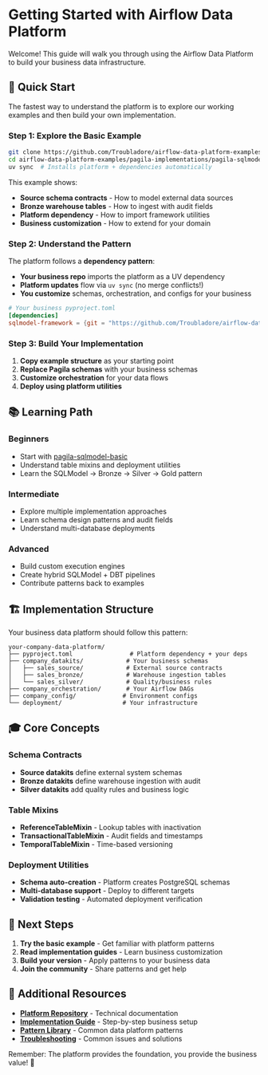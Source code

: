 # Getting Started with Airflow Data Platform

Welcome! This guide will walk you through using the Airflow Data Platform to build your business data infrastructure.

## 🎯 Quick Start

The fastest way to understand the platform is to explore our working examples and then build your own implementation.

### Step 1: Explore the Basic Example

```bash
git clone https://github.com/Troubladore/airflow-data-platform-examples.git
cd airflow-data-platform-examples/pagila-implementations/pagila-sqlmodel-basic
uv sync  # Installs platform + dependencies automatically
```

This example shows:
- **Source schema contracts** - How to model external data sources
- **Bronze warehouse tables** - How to ingest with audit fields
- **Platform dependency** - How to import framework utilities
- **Business customization** - How to extend for your domain

### Step 2: Understand the Pattern

The platform follows a **dependency pattern**:
- **Your business repo** imports the platform as a UV dependency
- **Platform updates** flow via `uv sync` (no merge conflicts!)
- **You customize** schemas, orchestration, and configs for your business

```toml
# Your business pyproject.toml
[dependencies]
sqlmodel-framework = {git = "https://github.com/Troubladore/airflow-data-platform.git", branch = "main", subdirectory = "data-platform/sqlmodel-workspace/sqlmodel-framework"}
```

### Step 3: Build Your Implementation

1. **Copy example structure** as your starting point
2. **Replace Pagila schemas** with your business schemas
3. **Customize orchestration** for your data flows
4. **Deploy using platform utilities**

## 📚 Learning Path

### Beginners
- Start with [pagila-sqlmodel-basic](./pagila-implementations/pagila-sqlmodel-basic/)
- Understand table mixins and deployment utilities
- Learn the SQLModel → Bronze → Silver → Gold pattern

### Intermediate
- Explore multiple implementation approaches
- Learn schema design patterns and audit fields
- Understand multi-database deployments

### Advanced
- Build custom execution engines
- Create hybrid SQLModel + DBT pipelines
- Contribute patterns back to examples

## 🏗️ Implementation Structure

Your business data platform should follow this pattern:

```
your-company-data-platform/
├── pyproject.toml                # Platform dependency + your deps
├── company_datakits/            # Your business schemas
│   ├── sales_source/            # External source contracts
│   ├── sales_bronze/            # Warehouse ingestion tables
│   └── sales_silver/            # Quality/business rules
├── company_orchestration/       # Your Airflow DAGs
├── company_config/             # Environment configs
└── deployment/                 # Your infrastructure
```

## 🎓 Core Concepts

### **Schema Contracts**
- **Source datakits** define external system schemas
- **Bronze datakits** define warehouse ingestion with audit
- **Silver datakits** add quality rules and business logic

### **Table Mixins**
- **ReferenceTableMixin** - Lookup tables with inactivation
- **TransactionalTableMixin** - Audit fields and timestamps
- **TemporalTableMixin** - Time-based versioning

### **Deployment Utilities**
- **Schema auto-creation** - Platform creates PostgreSQL schemas
- **Multi-database support** - Deploy to different targets
- **Validation testing** - Automated deployment verification

## 🚀 Next Steps

1. **Try the basic example** - Get familiar with platform patterns
2. **Read implementation guides** - Learn business customization
3. **Build your version** - Apply patterns to your business data
4. **Join the community** - Share patterns and get help

## 📖 Additional Resources

- **[Platform Repository](https://github.com/Troubladore/airflow-data-platform)** - Technical documentation
- **[Implementation Guide](./IMPLEMENTATION-GUIDE.md)** - Step-by-step business setup
- **[Pattern Library](./PATTERNS.md)** - Common data platform patterns
- **[Troubleshooting](./TROUBLESHOOTING.md)** - Common issues and solutions

Remember: The platform provides the foundation, you provide the business value! 🎯